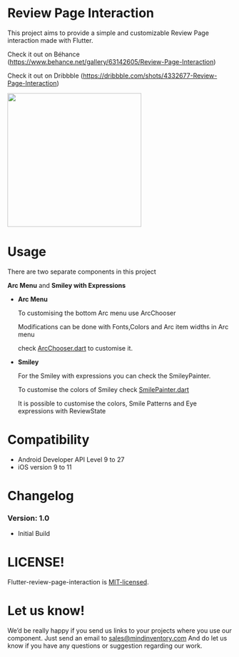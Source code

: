 # Review Page Interaction

This project aims to provide a simple and customizable Review Page interaction made with Flutter.


Check it out on Béhance (https://www.behance.net/gallery/63142605/Review-Page-Interaction)

Check it out on Dribbble (https://dribbble.com/shots/4332677-Review-Page-Interaction)


<img src="/media/review.gif" width="300">

# Usage

There are two separate components in this project

<b>Arc Menu</b> and <b>Smiley with Expressions</b>

  * <b>Arc Menu</b>
  
    To customising the bottom Arc menu use ArcChooser

    Modifications can be done with Fonts,Colors and Arc item widths in Arc menu

    check <a href="https://github.com/Mindinventory/Flutter-review-page-interaction/blob/master/lib/ArcChooser.dart">ArcChooser.dart</a> to customise it.


  * <b>Smiley</b>
  
    For the Smiley with expressions you can check the SmileyPainter.

    To customise the colors of Smiley check <a href="https://github.com/Mindinventory/Flutter-review-page-interaction/blob/master/lib/SmilePainter.dart">SmilePainter.dart</a>

    It is possible to customise the colors, Smile Patterns and Eye expressions with ReviewState



# Compatibility

  * Android Developer API Level 9 to 27
  * iOS version 9 to 11

# Changelog

### Version: 1.0

  * Initial Build

# LICENSE!

Flutter-review-page-interaction is [MIT-licensed](https://github.com/Mindinventory/Flutter-review-page-interaction/blob/master/LICENSE).

# Let us know!
We’d be really happy if you send us links to your projects where you use our component. Just send an email to sales@mindinventory.com And do let us know if you have any questions or suggestion regarding our work.
